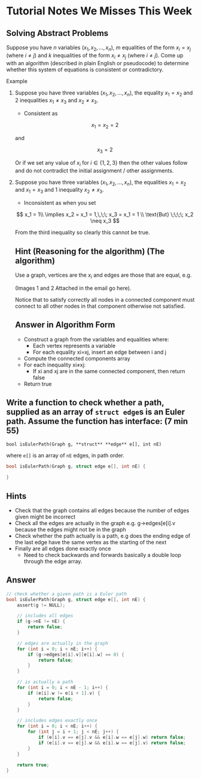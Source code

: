 # Tutorial Notes We Misses This Week
## Solving Abstract Problems

Suppose you have $n$  variables $(x_1, x_2, ...,x_n)$, $m$ equalities of the form $x_i = x_j$ (where $i \neq j$) and $k$ inequalities of the form $x_i \neq x_j$ (where $i \neq j$).
Come up with an algorithm (described in plain English or pseudocode) to determine whether this system of equations is consistent or contradictory.

Example

1. Suppose you have three variables $(x_1, x_2, ...,x_n)$, the equality $x_1 = x_2$ and 2 inequalities $x_1 \neq x_3$ and $x_2 \neq x_3$. 
    - Consistent as
    
    $$
    x_1 = x_2 = 2
    $$
    
    and
    
    $$
    x_3 = 2
    $$
    
    Or if we set any value of $x_i$ for $i \in \{1,2,3\}$ then the other values follow and do not contradict the initial assignment / other assignments. 
    
2. Suppose you have three variables $(x_1, x_2, ...,x_n)$, the equalities $x_1 = x_2$ and $x_1 = x_3$ and 1 inequality $x_2 \neq x_3$. 
    - Inconsistent as when you set
    
    $$
    x_1 = 1\\ \implies x_2 = x_1 = 1,\,\;\; x_3 = x_1 = 1 \\ \text{But} \;\;\;\; x_2 \neq x_3
    $$
    
    From the third inequality so clearly this cannot be true.
    
    ## Hint (Reasoning for the algorithm) (The algorithm)
    
    Use a graph, vertices are the $x_i$ and edges are those that are equal, e.g.
    
    (Images 1 and 2 Attached in the email go here).
    
    Notice that to satisfy correctly all nodes in a connected component must connect to all other nodes in that component otherwise not satisfied.
    
    ## Answer in Algorithm Form
    
    - Construct a graph from the variables and equalities where:
        - Each vertex represents a variable
        - For each equality xi=xj, insert an edge between i and j
    - Compute the connected components array
    - For each inequality xi≠xj:
        - If xi and xj are in the same connected component, then return false
    - Return true
## Write a function to check whether a path, supplied as an array of `struct edge`s is an Euler path. Assume the function has interface: (7 min 55)

`bool isEulerPath(Graph g, **struct** **edge** e[], int nE)`

where `e[]` is an array of `nE` edges, in path order.

```c
bool isEulerPath(Graph g, struct edge e[], int nE) {

}
```

## Hints

- Check that the graph contains all edges because the number of edges given might be incorrect
- Check all the edges are actually in the graph e.g. g→edges[e[i].v because the edges might not be in the graph
- Check whether the path actually is a path, e.g does the ending edge of the last edge have the same vertex as the starting of the next
- Finally are all edges done exactly once
    - Need to check backwards and forwards basically a double loop through the edge array.

## Answer

```c
// check whether a given path is a Euler path
bool isEulerPath(Graph g, struct edge e[], int nE) {
	assert(g != NULL);

	// includes all edges
	if (g->nE != nE) {
		return false;
	}

	// edges are actually in the graph
	for (int i = 0; i < nE; i++) {
		if (g->edges[e[i].v][e[i].w] == 0) {
			return false;
		}
	}

	// is actually a path
	for (int i = 0; i < nE - 1; i++) {
		if (e[i].w != e[i + 1].v) {
			return false;
		}
	}

	// includes edges exactly once
	for (int i = 0; i < nE; i++) {
		for (int j = i + 1; j < nE; j++) {
			if (e[i].v == e[j].v && e[i].w == e[j].w) return false;
			if (e[i].v == e[j].w && e[i].w == e[j].v) return false;
		}
	}
	
	return true;
}
```